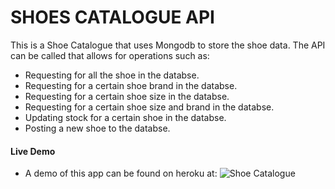 <h1>SHOES CATALOGUE API</h1>

<p>
This is a Shoe Catalogue that uses Mongodb to store the shoe data.
The API can be called that allows for operations such as:
</p>

<ul>
  <li>Requesting for all the shoe in the databse.</li>
  <li>Requesting for a certain shoe brand in the databse.</li>
  <li>Requesting for a certain shoe size in the databse.</li>
  <li>Requesting for a certain shoe size and brand in the databse.</li>
  <li>Updating stock for a certain shoe in the databse.</li>
  <li>Posting a new shoe to the databse.</li>
</ul>


#### Live Demo

* A demo of this app can be found on heroku at: ![Shoe Catalogue]("https://shoes-catalogue-api.herokuapp.com/")
